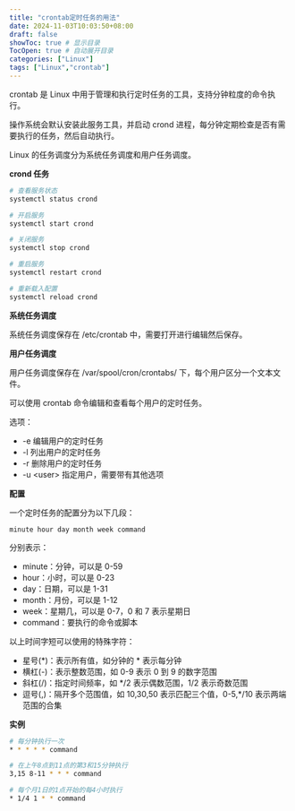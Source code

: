```yaml
---
title: "crontab定时任务的用法"
date: 2024-11-03T10:03:50+08:00
draft: false
showToc: true # 显示目录
TocOpen: true # 自动展开目录
categories: ["Linux"]
tags: ["Linux","crontab"]
---
```


crontab 是 Linux 中用于管理和执行定时任务的工具，支持分钟粒度的命令执行。

操作系统会默认安装此服务工具，并启动 crond 进程，每分钟定期检查是否有需要执行的任务，然后自动执行。

Linux 的任务调度分为系统任务调度和用户任务调度。

**crond 任务**

```bash
# 查看服务状态
systemctl status crond

# 开启服务
systemctl start crond

# 关闭服务
systemctl stop crond

# 重启服务
systemctl restart crond

# 重新载入配置
systemctl reload crond
```

**系统任务调度**

系统任务调度保存在 /etc/crontab 中，需要打开进行编辑然后保存。

**用户任务调度**

用户任务调度保存在 /var/spool/cron/crontabs/ 下，每个用户区分一个文本文件。

可以使用 crontab 命令编辑和查看每个用户的定时任务。

选项：

- -e 编辑用户的定时任务
- -l 列出用户的定时任务
- -r 删除用户的定时任务
- -u \<user\> 指定用户，需要带有其他选项

**配置**

一个定时任务的配置分为以下几段：

```
minute hour day month week command
```

分别表示：

* minute：分钟，可以是 0-59
* hour：小时，可以是 0-23
* day：日期，可以是 1-31
* month：月份，可以是 1-12
* week：星期几，可以是 0-7，0 和 7 表示星期日
* command：要执行的命令或脚本

以上时间字短可以使用的特殊字符：

* 星号(*)：表示所有值，如分钟的 * 表示每分钟
* 横杠(-)：表示整数范围，如 0-9 表示 0 到 9 的数字范围
* 斜杠(/)：指定时间频率，如 */2 表示偶数范围，1/2 表示奇数范围
* 逗号(,)：隔开多个范围值，如 10,30,50 表示匹配三个值，0-5,*/10 表示两端范围的合集

**实例**

```bash
# 每分钟执行一次
* * * * * command

# 在上午8点到11点的第3和15分钟执行
3,15 8-11 * * * command

# 每个月1日的1点开始的每4小时执行
* 1/4 1 * * command
```

